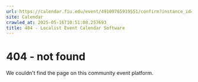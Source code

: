 ```yaml
---
url: https://calendar.fiu.edu/event/49109765919551/confirm?instance_id=49109765952340&return=https%3A%2F%2Fcalendar.fiu.edu%2Fthefrost
site: Calendar
crawled_at: 2025-05-16T10:51:08.257693
title: 404 - Localist Event Calendar Software
---
```


# 404 - not found
We couldn't find the page on this community event platform.
